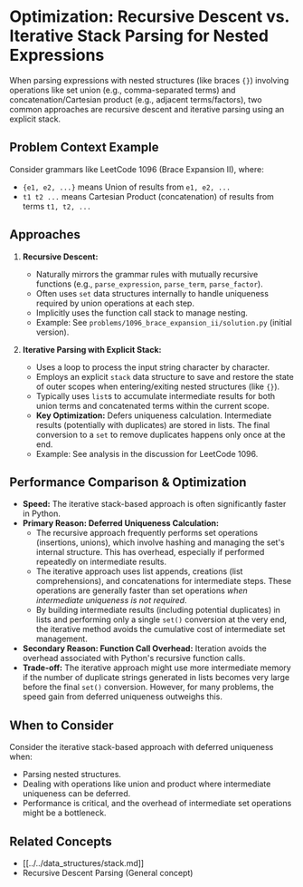 # Optimization: Recursive Descent vs. Iterative Stack Parsing for Nested Expressions

When parsing expressions with nested structures (like braces `{}`) involving operations like set union (e.g., comma-separated terms) and concatenation/Cartesian product (e.g., adjacent terms/factors), two common approaches are recursive descent and iterative parsing using an explicit stack.

## Problem Context Example

Consider grammars like LeetCode 1096 (Brace Expansion II), where:
-   `{e1, e2, ...}` means Union of results from `e1, e2, ...`
-   `t1 t2 ...` means Cartesian Product (concatenation) of results from terms `t1, t2, ...`

## Approaches

1.  **Recursive Descent:**
    *   Naturally mirrors the grammar rules with mutually recursive functions (e.g., `parse_expression`, `parse_term`, `parse_factor`).
    *   Often uses `set` data structures internally to handle uniqueness required by union operations at each step.
    *   Implicitly uses the function call stack to manage nesting.
    *   Example: See `problems/1096_brace_expansion_ii/solution.py` (initial version).

2.  **Iterative Parsing with Explicit Stack:**
    *   Uses a loop to process the input string character by character.
    *   Employs an explicit `stack` data structure to save and restore the state of outer scopes when entering/exiting nested structures (like `{}`).
    *   Typically uses `list`s to accumulate intermediate results for both union terms and concatenated terms within the current scope.
    *   **Key Optimization:** Defers uniqueness calculation. Intermediate results (potentially with duplicates) are stored in lists. The final conversion to a `set` to remove duplicates happens only once at the end.
    *   Example: See analysis in the discussion for LeetCode 1096.

## Performance Comparison & Optimization

*   **Speed:** The iterative stack-based approach is often significantly faster in Python.
*   **Primary Reason: Deferred Uniqueness Calculation:**
    *   The recursive approach frequently performs set operations (insertions, unions), which involve hashing and managing the set's internal structure. This has overhead, especially if performed repeatedly on intermediate results.
    *   The iterative approach uses list appends, creations (list comprehensions), and concatenations for intermediate steps. These operations are generally faster than set operations *when intermediate uniqueness is not required*.
    *   By building intermediate results (including potential duplicates) in lists and performing only a single `set()` conversion at the very end, the iterative method avoids the cumulative cost of intermediate set management.
*   **Secondary Reason: Function Call Overhead:** Iteration avoids the overhead associated with Python's recursive function calls.
*   **Trade-off:** The iterative approach might use more intermediate memory if the number of duplicate strings generated in lists becomes very large before the final `set()` conversion. However, for many problems, the speed gain from deferred uniqueness outweighs this.

## When to Consider

Consider the iterative stack-based approach with deferred uniqueness when:
*   Parsing nested structures.
*   Dealing with operations like union and product where intermediate uniqueness can be deferred.
*   Performance is critical, and the overhead of intermediate set operations might be a bottleneck.

## Related Concepts
*   [[../../data_structures/stack.md]]
*   Recursive Descent Parsing (General concept) 
